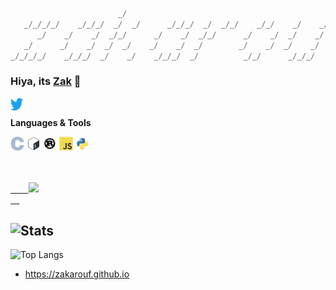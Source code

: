 ```python
                        _/                                                   _/_/
   _/_/_/_/    _/_/_/  _/  _/      _/_/_/  _/  _/_/    _/_/    _/    _/    _/    
      _/    _/    _/  _/_/      _/    _/  _/_/      _/    _/  _/    _/  _/_/_/_/
   _/      _/    _/  _/  _/    _/    _/  _/        _/    _/  _/    _/    _/
_/_/_/_/    _/_/_/  _/    _/    _/_/_/  _/          _/_/      _/_/_/    _/

```

### Hiya, its [Zak](https://zakarouf.github.io) 👋


  
<a href="https://twitter.com/zakarouf">
    <code><img align="left" alt="Zakarouf | Twitter" width="20px" src="https://raw.githubusercontent.com/devicons/devicon/master/icons/twitter/twitter-original.svg" /></code>
</a>



<br />

**Languages & Tools**

<code><img height="22" src="https://raw.githubusercontent.com/devicons/devicon/master/icons/c/c-original.svg"></code>
<code><img height="22" src="https://raw.githubusercontent.com/devicons/devicon/master/icons/bash/bash-original.svg"></code>
<code><img height="22" src="https://raw.githubusercontent.com/devicons/devicon/master/icons/rust/rust-plain.svg"></code>
<code><img height="22" src="https://raw.githubusercontent.com/devicons/devicon/master/icons/javascript/javascript-original.svg"></code>
<code><img height="22" src="https://raw.githubusercontent.com/devicons/devicon/master/icons/python/python-original.svg"></code>


<code>
  <a href="https://neovim.io">
    <img height="22", src="https://raw.githubusercontent.com/neovim/neovim.github.io/master/logos/neovim-mark-flat.svg">
  </a>
</code>


![Stats](https://github-readme-stats.vercel.app/api?username=zakarouf&show_icons=true&theme=graywhite)
---
![Top Langs](https://github-readme-stats.vercel.app/api/top-langs/?username=zakarouf&layout=compact&theme=graywhite)


- https://zakarouf.github.io
